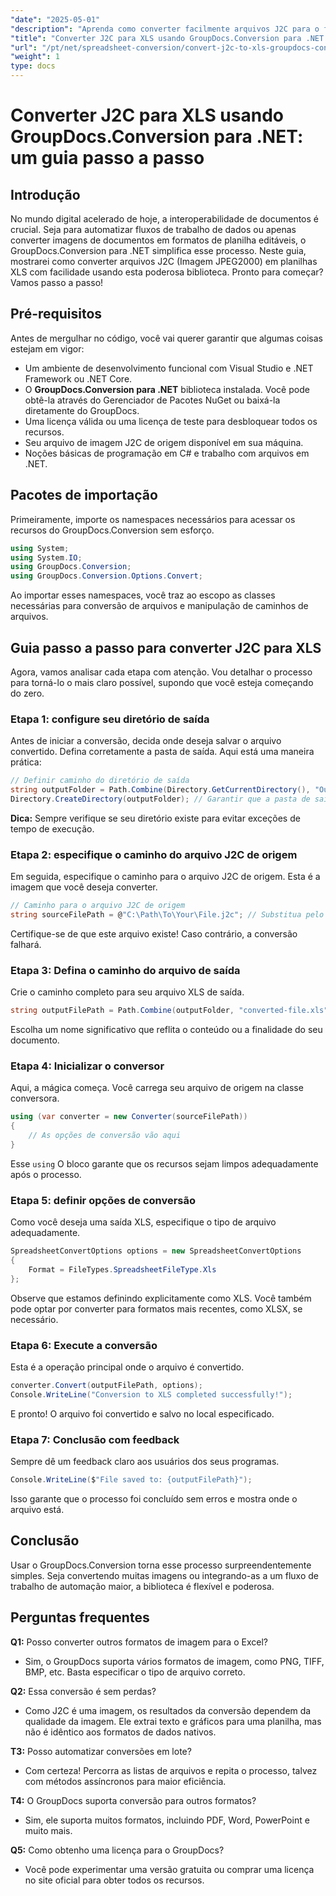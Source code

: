 ```yaml
---
"date": "2025-05-01"
"description": "Aprenda como converter facilmente arquivos J2C para o formato Excel usando o GroupDocs.Conversion para .NET com este guia abrangente."
"title": "Converter J2C para XLS usando GroupDocs.Conversion para .NET - Um guia passo a passo"
"url": "/pt/net/spreadsheet-conversion/convert-j2c-to-xls-groupdocs-conversion-net/"
"weight": 1
type: docs
---
```

# Converter J2C para XLS usando GroupDocs.Conversion para .NET: um guia passo a passo

## Introdução

No mundo digital acelerado de hoje, a interoperabilidade de documentos é crucial. Seja para automatizar fluxos de trabalho de dados ou apenas converter imagens de documentos em formatos de planilha editáveis, o GroupDocs.Conversion para .NET simplifica esse processo. Neste guia, mostrarei como converter arquivos J2C (Imagem JPEG2000) em planilhas XLS com facilidade usando esta poderosa biblioteca. Pronto para começar? Vamos passo a passo!


## Pré-requisitos

Antes de mergulhar no código, você vai querer garantir que algumas coisas estejam em vigor:
- Um ambiente de desenvolvimento funcional com Visual Studio e .NET Framework ou .NET Core.
- O **GroupDocs.Conversion para .NET** biblioteca instalada. Você pode obtê-la através do Gerenciador de Pacotes NuGet ou baixá-la diretamente do GroupDocs.
- Uma licença válida ou uma licença de teste para desbloquear todos os recursos.
- Seu arquivo de imagem J2C de origem disponível em sua máquina.
- Noções básicas de programação em C# e trabalho com arquivos em .NET.


## Pacotes de importação

Primeiramente, importe os namespaces necessários para acessar os recursos do GroupDocs.Conversion sem esforço.

```csharp
using System;
using System.IO;
using GroupDocs.Conversion;
using GroupDocs.Conversion.Options.Convert;
```

Ao importar esses namespaces, você traz ao escopo as classes necessárias para conversão de arquivos e manipulação de caminhos de arquivos.


## Guia passo a passo para converter J2C para XLS

Agora, vamos analisar cada etapa com atenção. Vou detalhar o processo para torná-lo o mais claro possível, supondo que você esteja começando do zero.


### Etapa 1: configure seu diretório de saída

Antes de iniciar a conversão, decida onde deseja salvar o arquivo convertido. Defina corretamente a pasta de saída. Aqui está uma maneira prática:

```csharp
// Definir caminho do diretório de saída
string outputFolder = Path.Combine(Directory.GetCurrentDirectory(), "Output");
Directory.CreateDirectory(outputFolder); // Garantir que a pasta de saída exista
```

**Dica:** Sempre verifique se seu diretório existe para evitar exceções de tempo de execução. 


### Etapa 2: especifique o caminho do arquivo J2C de origem

Em seguida, especifique o caminho para o arquivo J2C de origem. Esta é a imagem que você deseja converter.

```csharp
// Caminho para o arquivo J2C de origem
string sourceFilePath = @"C:\Path\To\Your\File.j2c"; // Substitua pelo caminho real do seu arquivo
```

Certifique-se de que este arquivo existe! Caso contrário, a conversão falhará.


### Etapa 3: Defina o caminho do arquivo de saída

Crie o caminho completo para seu arquivo XLS de saída.

```csharp
string outputFilePath = Path.Combine(outputFolder, "converted-file.xls");
```

Escolha um nome significativo que reflita o conteúdo ou a finalidade do seu documento.


### Etapa 4: Inicializar o conversor

Aqui, a mágica começa. Você carrega seu arquivo de origem na classe conversora.

```csharp
using (var converter = new Converter(sourceFilePath))
{
    // As opções de conversão vão aqui
}
```

Esse `using` O bloco garante que os recursos sejam limpos adequadamente após o processo.


### Etapa 5: definir opções de conversão

Como você deseja uma saída XLS, especifique o tipo de arquivo adequadamente.

```csharp
SpreadsheetConvertOptions options = new SpreadsheetConvertOptions
{
    Format = FileTypes.SpreadsheetFileType.Xls
};
```

Observe que estamos definindo explicitamente como XLS. Você também pode optar por converter para formatos mais recentes, como XLSX, se necessário.


### Etapa 6: Execute a conversão

Esta é a operação principal onde o arquivo é convertido.

```csharp
converter.Convert(outputFilePath, options);
Console.WriteLine("Conversion to XLS completed successfully!");
```

E pronto! O arquivo foi convertido e salvo no local especificado.


### Etapa 7: Conclusão com feedback

Sempre dê um feedback claro aos usuários dos seus programas.

```csharp
Console.WriteLine($"File saved to: {outputFilePath}");
```

Isso garante que o processo foi concluído sem erros e mostra onde o arquivo está.

## Conclusão

Usar o GroupDocs.Conversion torna esse processo surpreendentemente simples. Seja convertendo muitas imagens ou integrando-as a um fluxo de trabalho de automação maior, a biblioteca é flexível e poderosa.

## Perguntas frequentes

**Q1:** Posso converter outros formatos de imagem para o Excel?  

- Sim, o GroupDocs suporta vários formatos de imagem, como PNG, TIFF, BMP, etc. Basta especificar o tipo de arquivo correto.

**Q2:** Essa conversão é sem perdas?  

- Como J2C é uma imagem, os resultados da conversão dependem da qualidade da imagem. Ele extrai texto e gráficos para uma planilha, mas não é idêntico aos formatos de dados nativos.

**T3:** Posso automatizar conversões em lote?  

- Com certeza! Percorra as listas de arquivos e repita o processo, talvez com métodos assíncronos para maior eficiência.

**T4:** O GroupDocs suporta conversão para outros formatos?  

- Sim, ele suporta muitos formatos, incluindo PDF, Word, PowerPoint e muito mais.

**Q5:** Como obtenho uma licença para o GroupDocs?  

- Você pode experimentar uma versão gratuita ou comprar uma licença no site oficial para obter todos os recursos.
